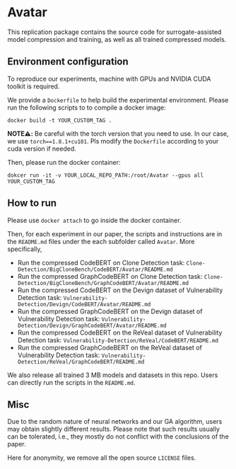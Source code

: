 # Avatar

This replication package contains the source code for surrogate-assisted model compression and training, as well as all trained compressed models.

## Environment configuration

To reproduce our experiments,  machine with GPUs and NVIDIA CUDA toolkit is required.

We provide a `Dockerfile` to help build the experimental environment. Please run the following scripts to to compile a docker image:
```
docker build -t YOUR_CUSTOM_TAG .
```
**NOTE⚠️:** Be careful with the torch version that you need to use. In our case, we use `torch==1.8.1+cu101`. Pls modify the `Dockerfile` according to your cuda version if needed.

Then, please run the docker container:
```
dokcer run -it -v YOUR_LOCAL_REPO_PATH:/root/Avatar --gpus all YOUR_CUSTOM_TAG
```

## How to run

Please use `docker attach` to go inside the docker container. 

Then, for each experiment in our paper, the scripts and instructions are in the `README.md` files under the each subfolder called `Avatar`. More specifically,

* Run the compressed CodeBERT on Clone Detection task: `Clone-Detection/BigCloneBench/CodeBERT/Avatar/README.md`
* Run the compressed GraphCodeBERT on Clone Detection task: `Clone-Detection/BigCloneBench/GraphCodeBERT/Avatar/README.md`
* Run the compressed CodeBERT on the Devign dataset of Vulnerability Detection task: `Vulnerability-Detection/Devign/CodeBERT/Avatar/README.md`
* Run the compressed GraphCodeBERT on the Devign dataset of Vulnerability Detection task: `Vulnerability-Detection/Devign/GraphCodeBERT/Avatar/README.md` 
* Run the compressed CodeBERT on the ReVeal dataset of Vulnerability Detection task: `Vulnerability-Detection/ReVeal/CodeBERT/README.md`
* Run the compressed GraphCodeBERT on the ReVeal dataset of Vulnerability Detection task: `Vulnerability-Detection/ReVeal/GraphCodeBERT/README.md`

We also release all trained 3 MB models and datasets in this repo. Users can directly run the scripts in the `README.md`.

## Misc

Due to the random nature of neural networks and our GA algorithm, users may obtain slightly different results. Please note that such results usually can be tolerated, i.e., they mostly do not conflict with the conclusions of the paper.

Here for anonymity, we remove all the open source `LICENSE` files.




